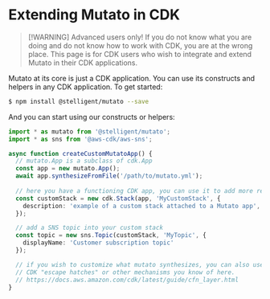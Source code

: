 # Extending Mutato in CDK

> [!WARNING] Advanced users only! If you do not know what you are doing and do
> not know how to work with CDK, you are at the wrong place. This page is for
> CDK users who wish to integrate and extend Mutato in their  CDK applications.

Mutato at its core is just a CDK application. You can use its constructs and
helpers in any CDK application. To get started:

```bash
$ npm install @stelligent/mutato --save
```

And you can start using our constructs or helpers:

```TypeScript
import * as mutato from '@stelligent/mutato';
import * as sns from '@aws-cdk/aws-sns';

async function createCustomMutatoApp() {
  // mutato.App is a subclass of cdk.App
  const app = new mutato.App();
  await app.synthesizeFromFile('/path/to/mutato.yml');
  
  // here you have a functioning CDK app, you can use it to add more resources
  const customStack = new cdk.Stack(app, 'MyCustomStack', {
    description: 'example of a custom stack attached to a Mutato app',
  });

  // add a SNS topic into your custom stack
  const topic = new sns.Topic(customStack, 'MyTopic', {
    displayName: 'Customer subscription topic'
  });

  // if you wish to customize what mutato synthesizes, you can also use all the
  // CDK "escape hatches" or other mechanisms you know of here.
  // https://docs.aws.amazon.com/cdk/latest/guide/cfn_layer.html
}
```